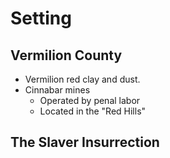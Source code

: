 # Setting
## Vermilion County
- Vermilion red clay and dust.
- Cinnabar mines
  - Operated by penal labor
  - Located in the "Red Hills"

## The Slaver Insurrection